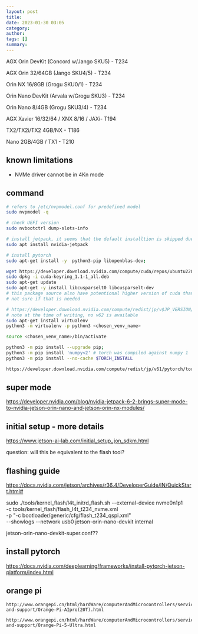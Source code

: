 ```yaml
---
layout: post
title:
date: 2023-01-30 03:05
category:
author:
tags: []
summary:
---
```


AGX Orin DevKit (Concord w/Jango SKU5) - T234

AGX Orin 32/64GB (Jango SKU4/5) - T234

Orin NX 16/8GB (Grogu SKU0/1) - T234

Orin Nano DevKit (Arvala w/Grogu SKU3) - T234

Orin Nano 8/4GB (Grogu SKU3/4) - T234

AGX Xavier 16/32/64 / XNX 8/16 / JAXi- T194

TX2/TX2i/TX2 4GB/NX - T186

Nano 2GB/4GB / TX1 - T210

## known limitations

- NVMe driver cannot be in 4Kn mode

## command

```bash
# refers to /etc/nvpmodel.conf for predefined model
sudo nvpmodel -q

# check UEFI version
sudo nvbootctrl dump-slots-info

# install jetpack, it seems that the default installtion is skipped due to opencv vesion conflict
sudo apt install nvidia-jetpack

# install pytorch
sudo apt-get install -y  python3-pip libopenblas-dev;

wget https://developer.download.nvidia.com/compute/cuda/repos/ubuntu2204/arm64/cuda-keyring_1.1-1_all.deb
sudo dpkg -i cuda-keyring_1.1-1_all.deb
sudo apt-get update
sudo apt-get -y install libcusparselt0 libcusparselt-dev
# this package source also have potentional higher version of cuda than jetpack default
# not sure if that is needed

# https://developer.download.nvidia.com/compute/redist/jp/v$JP_VERSION/pytorch/$PYT_VERSION
# note at the time of writing, no v62 is available
sudo apt-get install virtualenv
python3 -m virtualenv -p python3 <chosen_venv_name>

source <chosen_venv_name>/bin/activate

python3 -m pip install --upgrade pip; 
python3 -m pip install 'numpy<2' # torch was compiled against numpy 1
python3 -m pip install --no-cache $TORCH_INSTALL

https://developer.download.nvidia.com/compute/redist/jp/v61/pytorch/torch-2.5.0a0+872d972e41.nv24.08.17622132-cp310-cp310-linux_aarch64.whl
```

## super mode

https://developer.nvidia.com/blog/nvidia-jetpack-6-2-brings-super-mode-to-nvidia-jetson-orin-nano-and-jetson-orin-nx-modules/

## initial setup - more details

https://www.jetson-ai-lab.com/initial_setup_jon_sdkm.html

question: will this be equivalent to the flash tool?

## flashing guide

https://docs.nvidia.com/jetson/archives/r36.4/DeveloperGuide/IN/QuickStart.html#

sudo ./tools/kernel_flash/l4t_initrd_flash.sh --external-device nvme0n1p1 \
  -c tools/kernel_flash/flash_l4t_t234_nvme.xml \
  -p "-c bootloader/generic/cfg/flash_t234_qspi.xml" \
  --showlogs --network usb0 jetson-orin-nano-devkit internal

jetson-orin-nano-devkit-super.conf??

## install pytorch

https://docs.nvidia.com/deeplearning/frameworks/install-pytorch-jetson-platform/index.html

## orange pi

```
http://www.orangepi.cn/html/hardWare/computerAndMicrocontrollers/service-and-support/Orange-Pi-AIpro(20T).html

http://www.orangepi.cn/html/hardWare/computerAndMicrocontrollers/service-and-support/Orange-Pi-5-Ultra.html
```
